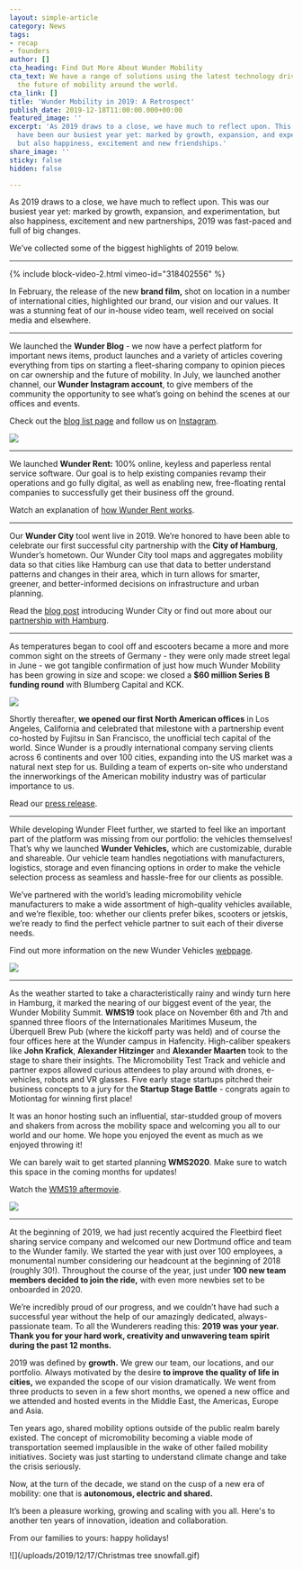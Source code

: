 ```yaml
---
layout: simple-article
category: News
tags:
- recap
- founders
author: []
cta_heading: Find Out More About Wunder Mobility
cta_text: We have a range of solutions using the latest technology driving forward
  the future of mobility around the world.
cta_link: []
title: 'Wunder Mobility in 2019: A Retrospect'
publish_date: 2019-12-18T11:00:00.000+00:00
featured_image: ''
excerpt: 'As 2019 draws to a close, we have much to reflect upon. This may very well
  have been our busiest year yet: marked by growth, expansion, and experimentation,
  but also happiness, excitement and new friendships.'
share_image: ''
sticky: false
hidden: false

---
```

As 2019 draws to a close, we have much to reflect upon. This was our busiest year yet: marked by growth, expansion, and experimentation, but also happiness, excitement and new partnerships, 2019 was fast-paced and full of big changes.

We’ve collected some of the biggest highlights of 2019 below.

***

{% include block-video-2.html vimeo-id="318402556" %}

In February, the release of the new **brand film,** shot on location in a number of international cities, highlighted our brand, our vision and our values. It was a stunning feat of our in-house video team, well received on social media and elsewhere.

***

We launched the **Wunder Blog** - we now have a perfect platform for important news items, product launches and a variety of articles covering everything from tips on starting a fleet-sharing company to opinion pieces on car ownership and the future of mobility. In July, we launched another channel, our **Wunder Instagram account**, to give members of the community the opportunity to see what’s going on behind the scenes at our offices and events.

Check out the [blog list page](https://www.wundermobility.com/blog) and follow us on [Instagram](https://www.instagram.com/wundermobility/).

![](/uploads/2019/12/17/InstaImageRecapPost.jpg)

***

We launched **Wunder Rent:** 100% online, keyless and paperless rental service software. Our goal is to help existing companies revamp their operations and go fully digital, as well as enabling new, free-floating rental companies to successfully get their business off the ground.

Watch an explanation of [how Wunder Rent works](https://vimeo.com/374919926).

***

Our **Wunder City** tool went live in 2019. We’re honored to have been able to celebrate our first successful city partnership with the **City of Hamburg**, Wunder’s hometown. Our Wunder City tool maps and aggregates mobility data so that cities like Hamburg can use that data to better understand patterns and changes in their area, which in turn allows for smarter, greener, and better-informed decisions on infrastructure and urban planning.

Read the [blog post](https://www.wundermobility.com/blog/introducing-wunder-city) introducing Wunder City or find out more about our [partnership with Hamburg](https://www.hamburg-news.hamburg/en/media-it/hamburg-launches-platform-monitor-new-mobility-services/).

***

As temperatures began to cool off and escooters became a more and more common sight on the streets of Germany - they were only made street legal in June - we got tangible confirmation of just how much Wunder Mobility has been growing in size and scope: we closed a **$60 million Series B funding round** with Blumberg Capital and KCK.

![](/uploads/2019/12/17/YeehawAmerica.jpg)

Shortly thereafter, **we opened our first North American offices** in Los Angeles, California and celebrated that milestone with a partnership event co-hosted by Fujitsu in San Francisco, the unofficial tech capital of the world. Since Wunder is a proudly international company serving clients across 6 continents and over 100 cities, expanding into the US market was a natural next step for us. Building a team of experts on-site who understand the innerworkings of the American mobility industry was of particular importance to us.

Read our [press release](https://www.wundermobility.com/blog/wunder-mobility-launches-in-the-u-s).

***

While developing Wunder Fleet further, we started to feel like an important part of the platform was missing from our portfolio: the vehicles themselves! That’s why we launched **Wunder Vehicles,** which are customizable, durable and shareable. Our vehicle team handles negotiations with manufacturers, logistics, storage and even financing options in order to make the vehicle selection process as seamless and hassle-free for our clients as possible. 

We’ve partnered with the world’s leading micromobility vehicle manufacturers to make a wide assortment of high-quality vehicles available, and we’re flexible, too: whether our clients prefer bikes, scooters or jetskis, we’re ready to find the perfect vehicle partner to suit each of their diverse needs.

Find out more information on the new Wunder Vehicles [webpage]().

![](/uploads/2019/12/17/wunder-vehicles.png)

***

As the weather started to take a characteristically rainy and windy turn here in Hamburg, it marked the nearing of our biggest event of the year, the Wunder Mobility Summit. **WMS19** took place on November 6th and 7th and spanned three floors of the Internationales Maritimes Museum, the Überquell Brew Pub (where the kickoff party was held) and of course the four offices here at the Wunder campus in Hafencity. High-caliber speakers like **John Krafick**, **Alexander Hitzinger** and **Alexander Maarten** took to the stage to share their insights. The Micromobility Test Track and vehicle and partner expos allowed curious attendees to play around with drones, e-vehicles, robots and VR glasses. Five early stage startups pitched their business concepts to a jury for the **Startup Stage Battle** - congrats again to Motiontag for winning first place!

It was an honor hosting such an influential, star-studded group of movers and shakers from across the mobility space and welcoming you all to our world and our home. We hope you enjoyed the event as much as we enjoyed throwing it!

We can barely wait to get started planning **WMS2020**. Make sure to watch this space in the coming months for updates!

Watch the [WMS19 aftermovie](https://www.wundermobility.com/blog/the-wunder-mobility-summit-2019).

![](/uploads/2019/12/17/Recappostimage.jpg)

***

At the beginning of 2019, we had just recently acquired the Fleetbird fleet sharing service company and welcomed our new Dortmund office and team to the Wunder family. We started the year with just over 100 employees, a monumental number considering our headcount at the beginning of 2018 (roughly 30!). Throughout the course of the year, just under **100 new team members decided to join the ride,** with even more newbies set to be onboarded in 2020.

We’re incredibly proud of our progress, and we couldn’t have had such a successful year without the help of our amazingly dedicated, always-passionate team. To all the Wunderers reading this: **2019 was your year. Thank you for your hard work, creativity and unwavering team spirit during the past 12 months.**

2019 was defined by **growth.** We grew our team, our locations, and our portfolio. Always motivated by the desire **to improve the quality of life in cities,** we expanded the scope of our vision dramatically. We went from three products to seven in a few short months, we opened a new office and we attended and hosted events in the Middle East, the Americas, Europe and Asia.

Ten years ago, shared mobility options outside of the public realm barely existed. The concept of micromobility becoming a viable mode of transportation seemed implausible in the wake of other failed mobility initiatives. Society was just starting to understand climate change and take the crisis seriously.

Now, at the turn of the decade, we stand on the cusp of a new era of mobility: one that is **autonomous, electric and shared.**

It’s been a pleasure working, growing and scaling with you all. Here's to another ten years of innovation, ideation and collaboration.

From our families to yours: happy holidays!

![](/uploads/2019/12/17/Christmas tree snowfall.gif)